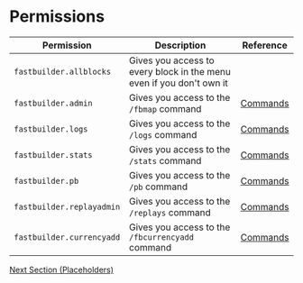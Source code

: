 # Permissions

| Permission      | Description | Reference
| --- | --- | ---
| `fastbuilder.allblocks` | Gives you access to every block in the menu even if you don't own it
| `fastbuilder.admin` | Gives you access to the `/fbmap` command | [Commands](./commands#fastbuildermap)
| `fastbuilder.logs` | Gives you access to the `/logs` command | [Commands](./commands#logs)
| `fastbuilder.stats` | Gives you access to the `/stats` command | [Commands](./commands#stats)
| `fastbuilder.pb` | Gives you access to the `/pb` command | [Commands](./commands#pb)
| `fastbuilder.replayadmin` | Gives you access to the `/replays` command | [Commands](./commands#replays)
| `fastbuilder.currencyadd` | Gives you access to the `/fbcurrencyadd` command | [Commands](./commands#fbcurrencyadd)

[Next Section (Placeholders)](./placeholders)